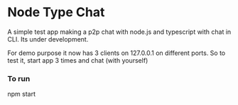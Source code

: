 # Node Type Chat

A simple test app making a p2p chat with node.js and typescript with chat in CLI.
Its under development. 

For demo purpose it now has 3 clients on 127.0.0.1 on different ports. 
So to test it, start app 3 times and chat (with yourself)

### To run

npm start

